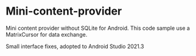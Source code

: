 # Mini-content-provider
Mini content provider without SQLite for Android. This code sample use a MatrixCursor for data exchange.

Small interface fixes, adopted to Android Studio 2021.3
